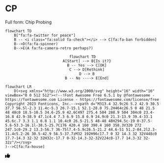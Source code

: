 # CP

Full form: Chip Probing

```mermaid
flowchart TD
    B["fa:fa-twitter for peace"]
    B -- <i class="fa:solid fa-check"></i> --> C[fa:fa-ban forbidden]
    B-->D(fa:fa-spinner)
    B-->E(A fa:fa-camera-retro perhaps?)
```

<i class="fa-solid fa-check"></i>

<div align="center">

```mermaid
flowchart TD
    A[Start] --> B{Is it?}
    B -- Yes --> C[OK]
    C --> D[Rethink]
    D --> B
    B -- No ----> E[End]
```

</div>

```{mermaid}
flowchart LR
    D(<svg xmlns="http://www.w3.org/2000/svg" height="16" width="16" viewBox="0 0 512 512"><!--!Font Awesome Free 6.5.1 by @fontawesome - https://fontawesome.com License - https://fontawesome.com/license/free Copyright 2023 Fonticons, Inc.--><path d="M313.4 32.9c26 5.2 42.9 30.5 37.7 56.5l-2.3 11.4c-5.3 26.7-15.1 52.1-28.8 75.2H464c26.5 0 48 21.5 48 48c0 18.5-10.5 34.6-25.9 42.6C497 275.4 504 288.9 504 304c0 23.4-16.8 42.9-38.9 47.1c4.4 7.3 6.9 15.8 6.9 24.9c0 21.3-13.9 39.4-33.1 45.6c.7 3.3 1.1 6.8 1.1 10.4c0 26.5-21.5 48-48 48H294.5c-19 0-37.5-5.6-53.3-16.1l-38.5-25.7C176 420.4 160 390.4 160 358.3V320 272 247.1c0-29.2 13.3-56.7 36-75l7.4-5.9c26.5-21.2 44.6-51 51.2-84.2l2.3-11.4c5.2-26 30.5-42.9 56.5-37.7zM32 192H96c17.7 0 32 14.3 32 32V448c0 17.7-14.3 32-32 32H32c-17.7 0-32-14.3-32-32V224c0-17.7 14.3-32 32-32z"/></svg>
)-->C[fa:fa-house]
```

<svg xmlns="http://www.w3.org/2000/svg" height="16" width="16" viewBox="0 0 512 512"><!--!Font Awesome Free 6.5.1 by @fontawesome - https://fontawesome.com License - https://fontawesome.com/license/free Copyright 2023 Fonticons, Inc.--><path d="M313.4 32.9c26 5.2 42.9 30.5 37.7 56.5l-2.3 11.4c-5.3 26.7-15.1 52.1-28.8 75.2H464c26.5 0 48 21.5 48 48c0 18.5-10.5 34.6-25.9 42.6C497 275.4 504 288.9 504 304c0 23.4-16.8 42.9-38.9 47.1c4.4 7.3 6.9 15.8 6.9 24.9c0 21.3-13.9 39.4-33.1 45.6c.7 3.3 1.1 6.8 1.1 10.4c0 26.5-21.5 48-48 48H294.5c-19 0-37.5-5.6-53.3-16.1l-38.5-25.7C176 420.4 160 390.4 160 358.3V320 272 247.1c0-29.2 13.3-56.7 36-75l7.4-5.9c26.5-21.2 44.6-51 51.2-84.2l2.3-11.4c5.2-26 30.5-42.9 56.5-37.7zM32 192H96c17.7 0 32 14.3 32 32V448c0 17.7-14.3 32-32 32H32c-17.7 0-32-14.3-32-32V224c0-17.7 14.3-32 32-32z"/></svg>
